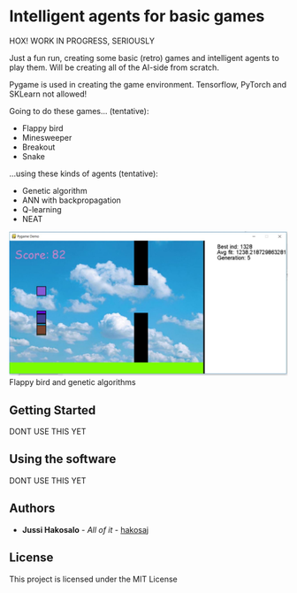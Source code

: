# Intelligent agents for basic games
HOX! WORK IN PROGRESS, SERIOUSLY


Just a fun run, creating some basic (retro) games and intelligent agents to play them. Will be creating all of the AI-side from scratch.

Pygame is used in creating the game environment. Tensorflow, PyTorch and SKLearn not allowed!

Going to do these games... (tentative):
  - Flappy bird
  - Minesweeper
  - Breakout
  - Snake

...using these kinds of agents (tentative):
  - Genetic algorithm
  - ANN with backpropagation
  - Q-learning
  - NEAT

![Overview of the simulation](https://github.com/hakosaj/PygameAI/blob/master/gena.JPG) Flappy bird and genetic algorithms
## Getting Started

DONT USE THIS YET


## Using the software

DONT USE THIS YET

## Authors

* **Jussi Hakosalo** - *All of it* - [hakosaj](https://github.com/hakosaj)

## License

This project is licensed under the MIT License 
